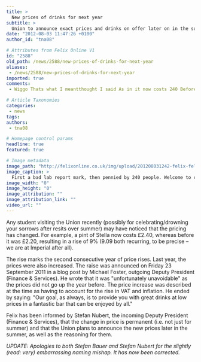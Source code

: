 ```yaml
---
title: >
  New prices of drinks for next year
subtitle: >
  Union to announce exact prices and drinks on offer later on in the summer
date: "2012-08-03 11:47:26 +0100"
author_id: "tna08"

# Attributes from Felix Online V1
id: "2588"
old_path: /news/2588/new-prices-of-drinks-for-next-year
aliases:
 - /news/2588/new-prices-of-drinks-for-next-year
imported: true
comments:
 - Wiggo Thats what I meantthought I said As in it now costs 240 Before the change in price it was 220 So its changed from 220 to 240 Sorry if it wasnt clear I think I need a pint nowblatant profiteering from the Union again Theyre using the removal of the entry charge  which only applies to a few people and Ive always been able to avoid it when Ive gone on days it applies for as an excuse to charge us all more for drinks and make more money out of usFleecing your members is not what a Students Union is meant to be about ICU and its best you dont forget thatThanks for pointing out the naming messup Ill put my hands up and admit it was an honest mistake Its been corrected nowa If you organised a one night only event with lots of people turning out you probably can negotiate cheaper drinks than standard Union drinks thats not exactly a huge surprise although this is in theory because our union is more responsible about drinking than most bars right

# Article Taxonomies
categories:
 - news
tags:
authors:
 - tna08

# Homepage control params
headline: true
featured: true

# Image metadata
image_path: "http://felixonline.co.uk/img/upload/201208031242-felix-felix-drowns-sorrow.jpg"
image_caption: >
  First a bad lab report mark, then pennied by 240 people. Welcome to cat versus booze
image_width: "0"
image_height: "0"
image_attribution: ""
image_attribution_link: ""
video_url: ""
---
```


Any student visiting the Union recently (possibly for celebrating/drowning your sorrows after resits over summer) may have noticed that the pricing has changed. For example, a pint of Stella now costs £2.40, whereas before it was £2.20, resulting in a rise of 9% (9.09 both recurring, to be precise – we are at Imperial after all).

The rise marks the second consecutive year of price rises. Last year, the prices were also increased. The raise was announced on Friday 23 September 2011 in a blog post by Michael Foster, outgoing Deputy President (Finance & Services). He wrote that it was "unfortunately unavoidable" as the prices did not go up the year before. The price increase was described at the time as having to account for the rise in VAT and inflation. He ended by saying: "Our goal, as always, is to provide you with great drinks at low prices in a fantastic bar that can be enjoyed by all."

Felix has been informed by Stefan Nubert, the incoming Deputy President (Finance & Services), that the change in price is permanent (i.e. not just for summer) and that the Union plans to announce the new prices later in the summer, as well as the reasoning for them.

_UPDATE: Apologies to both Stefan Bauer and Stefan Nubert for the slightly (read: very) embarrassing naming mishap. It has now been corrected._
